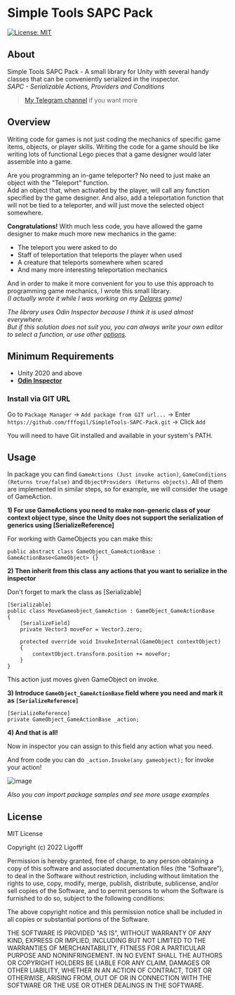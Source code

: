 # Simple Tools SAPC Pack
[![License: MIT](https://img.shields.io/badge/License-MIT-blue.svg)](https://opensource.org/licenses/MIT)


## About
Simple Tools SAPC Pack - A small library for Unity with several handy classes that can be conveniently serialized in the inspector.<br />
*SAPC - Serializable Actions, Providers and Conditions*

> [My Telegram channel](https://t.me/ligofff_blog) if you want more

## Overview

Writing code for games is not just coding the mechanics of specific game items, objects, or player skills.
Writing the code for a game should be like writing lots of functional Lego pieces that a game designer would later assemble into a game.

Are you programming an in-game teleporter? No need to just make an object with the "Teleport" function.<br />
Add an object that, when activated by the player, will call any function specified by the game designer.
And also, add a teleportation function that will not be tied to a teleporter, and will just move the selected object somewhere.

**Congratulations!** With much less code, you have allowed the game designer to make much more new mechanics in the game:
* The teleport you were asked to do
* Staff of teleportation that teleports the player when used
* A creature that teleports somewhere when scared
* And many more interesting teleportation mechanics

And in order to make it more convenient for you to use this approach to programming game mechanics, I wrote this small library.<br />
*(I actually wrote it while I was working on my [Delares](https://store.steampowered.com/app/1516130/Delares/) game)*

*The library uses Odin Inspector because I think it is used almost everywhere.<br />
But if this solution does not suit you, you can always write your own editor to select a function, or use other [options](https://github.com/mackysoft/Unity-SerializeReferenceExtensions).*

## Minimum Requirements
* Unity 2020 and above
* [**Odin Inspector**](https://odininspector.com/)
### Install via GIT URL

Go to ```Package Manager``` -> ```Add package from GIT url...``` -> Enter ```https://github.com/fffogil/SimpleTools-SAPC-Pack.git``` -> Click ```Add```

You will need to have Git installed and available in your system's PATH.

## Usage

In package you can find ```GameActions (Just invoke action)```, ```GameConditions (Returns true/false)``` and ```ObjectProviders (Returns objects)```. All of them are implemented in similar steps, so for example, we will consider the usage of GameAction.

**1) For use GameActions you need to make non-generic class of your context object type, since the Unity does not support the serialization of generics using [SerializeReference]**

For working with GameObjects you can make this:
```
public abstract class GameObject_GameActionBase : GameActionBase<GameObject> {}
```
**2) Then inherit from this class any actions that you want to serialize in the inspector**

Don't forget to mark the class as [Serializable]
```
[Serializable]
public class MoveGameobject_GameAction : GameObject_GameActionBase
{
    [SerializeField]
    private Vector3 moveFor = Vector3.zero;
    
    protected override void InvokeInternal(GameObject contextObject)
    {
        contextObject.transform.position += moveFor;
    }
}
```
This action just moves given GameObject on invoke.

**3) Introduce ```GameObject_GameActionBase``` field where you need and mark it as ```[SerializeReference]```**

```
[SerializeReference]
private GameObject_GameActionBase _action;

```

**4) And that is all!**

Now in inspector you can assign to this field any action what you need.

And from code you can do ```_action.Invoke(any gameobject);``` for invoke your action!

![image](https://user-images.githubusercontent.com/44195161/227803753-b433f7fc-9a1c-4653-800e-5b9d1762ce52.png)

*Also you can import package samples and see more usage examples*

## License

MIT License

Copyright (c) 2022 Ligofff

Permission is hereby granted, free of charge, to any person obtaining
a copy of this software and associated documentation files (the
"Software"), to deal in the Software without restriction, including
without limitation the rights to use, copy, modify, merge, publish,
distribute, sublicense, and/or sell copies of the Software, and to
permit persons to whom the Software is furnished to do so, subject to
the following conditions:

The above copyright notice and this permission notice shall be
included in all copies or substantial portions of the Software.

THE SOFTWARE IS PROVIDED "AS IS", WITHOUT WARRANTY OF ANY KIND,
EXPRESS OR IMPLIED, INCLUDING BUT NOT LIMITED TO THE WARRANTIES OF
MERCHANTABILITY, FITNESS FOR A PARTICULAR PURPOSE AND
NONINFRINGEMENT. IN NO EVENT SHALL THE AUTHORS OR COPYRIGHT HOLDERS BE
LIABLE FOR ANY CLAIM, DAMAGES OR OTHER LIABILITY, WHETHER IN AN ACTION
OF CONTRACT, TORT OR OTHERWISE, ARISING FROM, OUT OF OR IN CONNECTION
WITH THE SOFTWARE OR THE USE OR OTHER DEALINGS IN THE SOFTWARE.
